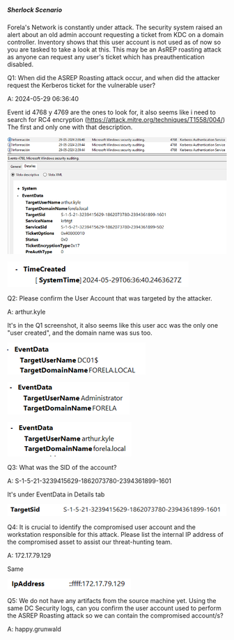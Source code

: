 
##### Sherlock Scenario

Forela's Network is constantly under attack. The security system raised an alert about an old admin account requesting a ticket from KDC on a domain controller. Inventory shows that this user account is not used as of now so you are tasked to take a look at this. This may be an AsREP roasting attack as anyone can request any user's ticket which has preauthentication disabled.


Q1: When did the ASREP Roasting attack occur, and when did the attacker request the Kerberos ticket for the vulnerable user?

A: 2024-05-29 06:36:40

Event id 4768 y 4769 are the ones to look for, it also seems like i need to search for RC4 encryption (https://attack.mitre.org/techniques/T1558/004/)
The first and only one with that description.

![](../../Img/Pasted%20image%2020250428190703.png)

![](../../Img/Pasted%20image%2020250428190719.png)

Q2: Please confirm the User Account that was targeted by the attacker.

A: arthur.kyle

It's in the Q1 screenshot, it also seems like this user acc was the only one "user created", and the domain name was sus too.

![](../../Img/Pasted%20image%2020250428190855.png)

![](../../Img/Pasted%20image%2020250428190909.png)

![](../../Img/Pasted%20image%2020250428190923.png)

Q3: What was the SID of the account?

A: S-1-5-21-3239415629-1862073780-2394361899-1601

It's under EventData in Details tab

![](../../Img/Pasted%20image%2020250428190937.png)

Q4: It is crucial to identify the compromised user account and the workstation responsible for this attack. Please list the internal IP address of the compromised asset to assist our threat-hunting team.

A: 172.17.79.129

Same

![](../../Img/Pasted%20image%2020250428191017.png)

Q5: We do not have any artifacts from the source machine yet. Using the same DC Security logs, can you confirm the user account used to perform the ASREP Roasting attack so we can contain the compromised account/s?

A: happy.grunwald


